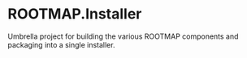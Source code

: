 # ROOTMAP.Installer
Umbrella project for building the various ROOTMAP components and packaging into a single installer.
